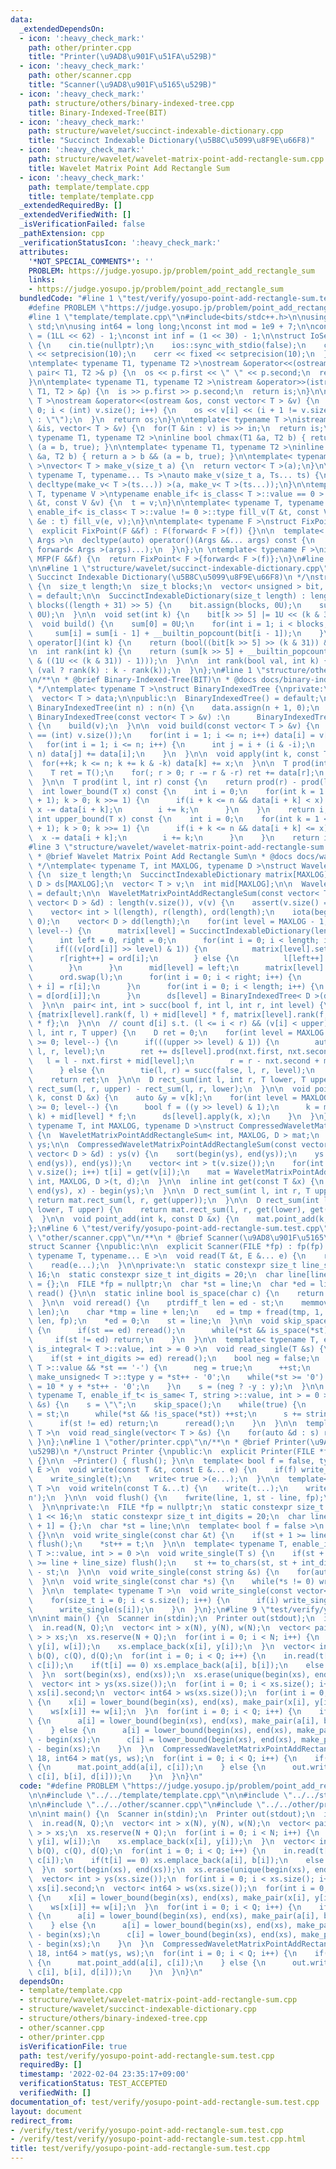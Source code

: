 ```yaml
---
data:
  _extendedDependsOn:
  - icon: ':heavy_check_mark:'
    path: other/printer.cpp
    title: "Printer(\u9AD8\u901F\u51FA\u529B)"
  - icon: ':heavy_check_mark:'
    path: other/scanner.cpp
    title: "Scanner(\u9AD8\u901F\u5165\u529B)"
  - icon: ':heavy_check_mark:'
    path: structure/others/binary-indexed-tree.cpp
    title: Binary-Indexed-Tree(BIT)
  - icon: ':heavy_check_mark:'
    path: structure/wavelet/succinct-indexable-dictionary.cpp
    title: "Succinct Indexable Dictionary(\u5B8C\u5099\u8F9E\u66F8)"
  - icon: ':heavy_check_mark:'
    path: structure/wavelet/wavelet-matrix-point-add-rectangle-sum.cpp
    title: Wavelet Matrix Point Add Rectangle Sum
  - icon: ':heavy_check_mark:'
    path: template/template.cpp
    title: template/template.cpp
  _extendedRequiredBy: []
  _extendedVerifiedWith: []
  _isVerificationFailed: false
  _pathExtension: cpp
  _verificationStatusIcon: ':heavy_check_mark:'
  attributes:
    '*NOT_SPECIAL_COMMENTS*': ''
    PROBLEM: https://judge.yosupo.jp/problem/point_add_rectangle_sum
    links:
    - https://judge.yosupo.jp/problem/point_add_rectangle_sum
  bundledCode: "#line 1 \"test/verify/yosupo-point-add-rectangle-sum.test.cpp\"\n\
    #define PROBLEM \"https://judge.yosupo.jp/problem/point_add_rectangle_sum\"\n\n\
    #line 1 \"template/template.cpp\"\n#include<bits/stdc++.h>\n\nusing namespace\
    \ std;\n\nusing int64 = long long;\nconst int mod = 1e9 + 7;\n\nconst int64 infll\
    \ = (1LL << 62) - 1;\nconst int inf = (1 << 30) - 1;\n\nstruct IoSetup {\n  IoSetup()\
    \ {\n    cin.tie(nullptr);\n    ios::sync_with_stdio(false);\n    cout << fixed\
    \ << setprecision(10);\n    cerr << fixed << setprecision(10);\n  }\n} iosetup;\n\
    \ntemplate< typename T1, typename T2 >\nostream &operator<<(ostream &os, const\
    \ pair< T1, T2 >& p) {\n  os << p.first << \" \" << p.second;\n  return os;\n\
    }\n\ntemplate< typename T1, typename T2 >\nistream &operator>>(istream &is, pair<\
    \ T1, T2 > &p) {\n  is >> p.first >> p.second;\n  return is;\n}\n\ntemplate< typename\
    \ T >\nostream &operator<<(ostream &os, const vector< T > &v) {\n  for(int i =\
    \ 0; i < (int) v.size(); i++) {\n    os << v[i] << (i + 1 != v.size() ? \" \"\
    \ : \"\");\n  }\n  return os;\n}\n\ntemplate< typename T >\nistream &operator>>(istream\
    \ &is, vector< T > &v) {\n  for(T &in : v) is >> in;\n  return is;\n}\n\ntemplate<\
    \ typename T1, typename T2 >\ninline bool chmax(T1 &a, T2 b) { return a < b &&\
    \ (a = b, true); }\n\ntemplate< typename T1, typename T2 >\ninline bool chmin(T1\
    \ &a, T2 b) { return a > b && (a = b, true); }\n\ntemplate< typename T = int64\
    \ >\nvector< T > make_v(size_t a) {\n  return vector< T >(a);\n}\n\ntemplate<\
    \ typename T, typename... Ts >\nauto make_v(size_t a, Ts... ts) {\n  return vector<\
    \ decltype(make_v< T >(ts...)) >(a, make_v< T >(ts...));\n}\n\ntemplate< typename\
    \ T, typename V >\ntypename enable_if< is_class< T >::value == 0 >::type fill_v(T\
    \ &t, const V &v) {\n  t = v;\n}\n\ntemplate< typename T, typename V >\ntypename\
    \ enable_if< is_class< T >::value != 0 >::type fill_v(T &t, const V &v) {\n  for(auto\
    \ &e : t) fill_v(e, v);\n}\n\ntemplate< typename F >\nstruct FixPoint : F {\n\
    \  explicit FixPoint(F &&f) : F(forward< F >(f)) {}\n\n  template< typename...\
    \ Args >\n  decltype(auto) operator()(Args &&... args) const {\n    return F::operator()(*this,\
    \ forward< Args >(args)...);\n  }\n};\n \ntemplate< typename F >\ninline decltype(auto)\
    \ MFP(F &&f) {\n  return FixPoint< F >{forward< F >(f)};\n}\n#line 4 \"test/verify/yosupo-point-add-rectangle-sum.test.cpp\"\
    \n\n#line 1 \"structure/wavelet/succinct-indexable-dictionary.cpp\"\n/**\n * @brief\
    \ Succinct Indexable Dictionary(\u5B8C\u5099\u8F9E\u66F8)\n */\nstruct SuccinctIndexableDictionary\
    \ {\n  size_t length;\n  size_t blocks;\n  vector< unsigned > bit, sum;\n\n  SuccinctIndexableDictionary()\
    \ = default;\n\n  SuccinctIndexableDictionary(size_t length) : length(length),\
    \ blocks((length + 31) >> 5) {\n    bit.assign(blocks, 0U);\n    sum.assign(blocks,\
    \ 0U);\n  }\n\n  void set(int k) {\n    bit[k >> 5] |= 1U << (k & 31);\n  }\n\n\
    \  void build() {\n    sum[0] = 0U;\n    for(int i = 1; i < blocks; i++) {\n \
    \     sum[i] = sum[i - 1] + __builtin_popcount(bit[i - 1]);\n    }\n  }\n\n  bool\
    \ operator[](int k) {\n    return (bool((bit[k >> 5] >> (k & 31)) & 1));\n  }\n\
    \n  int rank(int k) {\n    return (sum[k >> 5] + __builtin_popcount(bit[k >> 5]\
    \ & ((1U << (k & 31)) - 1)));\n  }\n\n  int rank(bool val, int k) {\n    return\
    \ (val ? rank(k) : k - rank(k));\n  }\n};\n#line 1 \"structure/others/binary-indexed-tree.cpp\"\
    \n/**\n * @brief Binary-Indexed-Tree(BIT)\n * @docs docs/binary-indexed-tree.md\n\
    \ */\ntemplate< typename T >\nstruct BinaryIndexedTree {\nprivate:\n  int n;\n\
    \  vector< T > data;\n\npublic:\n  BinaryIndexedTree() = default;\n\n  explicit\
    \ BinaryIndexedTree(int n) : n(n) {\n    data.assign(n + 1, 0);\n  }\n\n  explicit\
    \ BinaryIndexedTree(const vector< T > &v) :\n      BinaryIndexedTree((int) v.size())\
    \ {\n    build(v);\n  }\n\n  void build(const vector< T > &v) {\n    assert(n\
    \ == (int) v.size());\n    for(int i = 1; i <= n; i++) data[i] = v[i - 1];\n \
    \   for(int i = 1; i <= n; i++) {\n      int j = i + (i & -i);\n      if(j <=\
    \ n) data[j] += data[i];\n    }\n  }\n\n  void apply(int k, const T &x) {\n  \
    \  for(++k; k <= n; k += k & -k) data[k] += x;\n  }\n\n  T prod(int r) const {\n\
    \    T ret = T();\n    for(; r > 0; r -= r & -r) ret += data[r];\n    return ret;\n\
    \  }\n\n  T prod(int l, int r) const {\n    return prod(r) - prod(l);\n  }\n\n\
    \  int lower_bound(T x) const {\n    int i = 0;\n    for(int k = 1 << (__lg(n)\
    \ + 1); k > 0; k >>= 1) {\n      if(i + k <= n && data[i + k] < x) {\n       \
    \ x -= data[i + k];\n        i += k;\n      }\n    }\n    return i;\n  }\n\n \
    \ int upper_bound(T x) const {\n    int i = 0;\n    for(int k = 1 << (__lg(n)\
    \ + 1); k > 0; k >>= 1) {\n      if(i + k <= n && data[i + k] <= x) {\n      \
    \  x -= data[i + k];\n        i += k;\n      }\n    }\n    return i;\n  }\n};\n\
    #line 3 \"structure/wavelet/wavelet-matrix-point-add-rectangle-sum.cpp\"\n\n/*\n\
    \ * @brief Wavelet Matrix Point Add Rectangle Sum\n * @docs docs/wavelet-matrix-point-add-rectangle-sum.md\n\
    \ */\ntemplate< typename T, int MAXLOG, typename D >\nstruct WaveletMatrixPointAddRectangleSum\
    \ {\n  size_t length;\n  SuccinctIndexableDictionary matrix[MAXLOG];\n  BinaryIndexedTree<\
    \ D > ds[MAXLOG];\n  vector< T > v;\n  int mid[MAXLOG];\n\n  WaveletMatrixPointAddRectangleSum()\
    \ = default;\n\n  WaveletMatrixPointAddRectangleSum(const vector< T > &v, const\
    \ vector< D > &d) : length(v.size()), v(v) {\n    assert(v.size() == d.size());\n\
    \    vector< int > l(length), r(length), ord(length);\n    iota(begin(ord), end(ord),\
    \ 0);\n    vector< D > dd(length);\n    for(int level = MAXLOG - 1; level >= 0;\
    \ level--) {\n      matrix[level] = SuccinctIndexableDictionary(length + 1);\n\
    \      int left = 0, right = 0;\n      for(int i = 0; i < length; i++) {\n   \
    \     if(((v[ord[i]] >> level) & 1)) {\n          matrix[level].set(i);\n    \
    \      r[right++] = ord[i];\n        } else {\n          l[left++] = ord[i];\n\
    \        }\n      }\n      mid[level] = left;\n      matrix[level].build();\n\
    \      ord.swap(l);\n      for(int i = 0; i < right; i++) {\n        ord[left\
    \ + i] = r[i];\n      }\n      for(int i = 0; i < length; i++) {\n        dd[i]\
    \ = d[ord[i]];\n      }\n      ds[level] = BinaryIndexedTree< D >(dd);\n    }\n\
    \  }\n\n  pair< int, int > succ(bool f, int l, int r, int level) {\n    return\
    \ {matrix[level].rank(f, l) + mid[level] * f, matrix[level].rank(f, r) + mid[level]\
    \ * f};\n  }\n\n  // count d[i] s.t. (l <= i < r) && (v[i] < upper)\n  D rect_sum(int\
    \ l, int r, T upper) {\n    D ret = 0;\n    for(int level = MAXLOG - 1; level\
    \ >= 0; level--) {\n      if(((upper >> level) & 1)) {\n        auto nxt = succ(false,\
    \ l, r, level);\n        ret += ds[level].prod(nxt.first, nxt.second);\n     \
    \   l = l - nxt.first + mid[level];\n        r = r - nxt.second + mid[level];\n\
    \      } else {\n        tie(l, r) = succ(false, l, r, level);\n      }\n    }\n\
    \    return ret;\n  }\n\n  D rect_sum(int l, int r, T lower, T upper) {\n    return\
    \ rect_sum(l, r, upper) - rect_sum(l, r, lower);\n  }\n\n  void point_add(int\
    \ k, const D &x) {\n    auto &y = v[k];\n    for(int level = MAXLOG - 1; level\
    \ >= 0; level--) {\n      bool f = ((y >> level) & 1);\n      k = matrix[level].rank(f,\
    \ k) + mid[level] * f;\n      ds[level].apply(k, x);\n    }\n  }\n};\n\ntemplate<\
    \ typename T, int MAXLOG, typename D >\nstruct CompressedWaveletMatrixPointAddRectangleSum\
    \ {\n  WaveletMatrixPointAddRectangleSum< int, MAXLOG, D > mat;\n  vector< T >\
    \ ys;\n\n  CompressedWaveletMatrixPointAddRectangleSum(const vector< T > &v, const\
    \ vector< D > &d) : ys(v) {\n    sort(begin(ys), end(ys));\n    ys.erase(unique(begin(ys),\
    \ end(ys)), end(ys));\n    vector< int > t(v.size());\n    for(int i = 0; i <\
    \ v.size(); i++) t[i] = get(v[i]);\n    mat = WaveletMatrixPointAddRectangleSum<\
    \ int, MAXLOG, D >(t, d);\n  }\n\n  inline int get(const T &x) {\n    return lower_bound(begin(ys),\
    \ end(ys), x) - begin(ys);\n  }\n\n  D rect_sum(int l, int r, T upper) {\n   \
    \ return mat.rect_sum(l, r, get(upper));\n  }\n\n  D rect_sum(int l, int r, T\
    \ lower, T upper) {\n    return mat.rect_sum(l, r, get(lower), get(upper));\n\
    \  }\n\n  void point_add(int k, const D &x) {\n    mat.point_add(k, x);\n  }\n\
    };\n#line 6 \"test/verify/yosupo-point-add-rectangle-sum.test.cpp\"\n\n#line 1\
    \ \"other/scanner.cpp\"\n/**\n * @brief Scanner(\u9AD8\u901F\u5165\u529B)\n */\n\
    struct Scanner {\npublic:\n\n  explicit Scanner(FILE *fp) : fp(fp) {}\n\n  template<\
    \ typename T, typename... E >\n  void read(T &t, E &... e) {\n    read_single(t);\n\
    \    read(e...);\n  }\n\nprivate:\n  static constexpr size_t line_size = 1 <<\
    \ 16;\n  static constexpr size_t int_digits = 20;\n  char line[line_size + 1]\
    \ = {};\n  FILE *fp = nullptr;\n  char *st = line;\n  char *ed = line;\n\n  void\
    \ read() {}\n\n  static inline bool is_space(char c) {\n    return c <= ' ';\n\
    \  }\n\n  void reread() {\n    ptrdiff_t len = ed - st;\n    memmove(line, st,\
    \ len);\n    char *tmp = line + len;\n    ed = tmp + fread(tmp, 1, line_size -\
    \ len, fp);\n    *ed = 0;\n    st = line;\n  }\n\n  void skip_space() {\n    while(true)\
    \ {\n      if(st == ed) reread();\n      while(*st && is_space(*st)) ++st;\n \
    \     if(st != ed) return;\n    }\n  }\n\n  template< typename T, enable_if_t<\
    \ is_integral< T >::value, int > = 0 >\n  void read_single(T &s) {\n    skip_space();\n\
    \    if(st + int_digits >= ed) reread();\n    bool neg = false;\n    if(is_signed<\
    \ T >::value && *st == '-') {\n      neg = true;\n      ++st;\n    }\n    typename\
    \ make_unsigned< T >::type y = *st++ - '0';\n    while(*st >= '0') {\n      y\
    \ = 10 * y + *st++ - '0';\n    }\n    s = (neg ? -y : y);\n  }\n\n  template<\
    \ typename T, enable_if_t< is_same< T, string >::value, int > = 0 >\n  void read_single(T\
    \ &s) {\n    s = \"\";\n    skip_space();\n    while(true) {\n      char *base\
    \ = st;\n      while(*st && !is_space(*st)) ++st;\n      s += string(base, st);\n\
    \      if(st != ed) return;\n      reread();\n    }\n  }\n\n  template< typename\
    \ T >\n  void read_single(vector< T > &s) {\n    for(auto &d : s) read(d);\n \
    \ }\n};\n#line 1 \"other/printer.cpp\"\n/**\n * @brief Printer(\u9AD8\u901F\u51FA\
    \u529B)\n */\nstruct Printer {\npublic:\n  explicit Printer(FILE *fp) : fp(fp)\
    \ {}\n\n  ~Printer() { flush(); }\n\n  template< bool f = false, typename T, typename...\
    \ E >\n  void write(const T &t, const E &... e) {\n    if(f) write_single(' ');\n\
    \    write_single(t);\n    write< true >(e...);\n  }\n\n  template< typename...\
    \ T >\n  void writeln(const T &...t) {\n    write(t...);\n    write_single('\\\
    n');\n  }\n\n  void flush() {\n    fwrite(line, 1, st - line, fp);\n    st = line;\n\
    \  }\n\nprivate:\n  FILE *fp = nullptr;\n  static constexpr size_t line_size =\
    \ 1 << 16;\n  static constexpr size_t int_digits = 20;\n  char line[line_size\
    \ + 1] = {};\n  char *st = line;\n\n  template< bool f = false >\n  void write()\
    \ {}\n\n  void write_single(const char &t) {\n    if(st + 1 >= line + line_size)\
    \ flush();\n    *st++ = t;\n  }\n\n  template< typename T, enable_if_t< is_integral<\
    \ T >::value, int > = 0 >\n  void write_single(T s) {\n    if(st + int_digits\
    \ >= line + line_size) flush();\n    st += to_chars(st, st + int_digits, s).ptr\
    \ - st;\n  }\n\n  void write_single(const string &s) {\n    for(auto &c: s) write_single(c);\n\
    \  }\n\n  void write_single(const char *s) {\n    while(*s != 0) write_single(*s++);\n\
    \  }\n\n  template< typename T >\n  void write_single(const vector< T > &s) {\n\
    \    for(size_t i = 0; i < s.size(); i++) {\n      if(i) write_single(' ');\n\
    \      write_single(s[i]);\n    }\n  }\n};\n#line 9 \"test/verify/yosupo-point-add-rectangle-sum.test.cpp\"\
    \n\nint main() {\n  Scanner in(stdin);\n  Printer out(stdout);\n  int N, Q;\n\
    \  in.read(N, Q);\n  vector< int > x(N), y(N), w(N);\n  vector< pair< int, int\
    \ > > xs;\n  xs.reserve(N + Q);\n  for(int i = 0; i < N; i++) {\n    in.read(x[i],\
    \ y[i], w[i]);\n    xs.emplace_back(x[i], y[i]);\n  }\n  vector< int > t(Q), a(Q),\
    \ b(Q), c(Q), d(Q);\n  for(int i = 0; i < Q; i++) {\n    in.read(t[i], a[i], b[i],\
    \ c[i]);\n    if(t[i] == 0) xs.emplace_back(a[i], b[i]);\n    else in.read(d[i]);\n\
    \  }\n  sort(begin(xs), end(xs));\n  xs.erase(unique(begin(xs), end(xs)), end(xs));\n\
    \  vector< int > ys(xs.size());\n  for(int i = 0; i < xs.size(); i++) ys[i] =\
    \ xs[i].second;\n  vector< int64 > ws(xs.size());\n  for(int i = 0; i < N; i++)\
    \ {\n    x[i] = lower_bound(begin(xs), end(xs), make_pair(x[i], y[i])) - begin(xs);\n\
    \    ws[x[i]] += w[i];\n  }\n  for(int i = 0; i < Q; i++) {\n    if(t[i] == 0)\
    \ {\n      a[i] = lower_bound(begin(xs), end(xs), make_pair(a[i], b[i])) - begin(xs);\n\
    \    } else {\n      a[i] = lower_bound(begin(xs), end(xs), make_pair(a[i], -1))\
    \ - begin(xs);\n      c[i] = lower_bound(begin(xs), end(xs), make_pair(c[i], -1))\
    \ - begin(xs);\n    }\n  }\n  CompressedWaveletMatrixPointAddRectangleSum< int,\
    \ 18, int64 > mat(ys, ws);\n  for(int i = 0; i < Q; i++) {\n    if(t[i] == 0)\
    \ {\n      mat.point_add(a[i], c[i]);\n    } else {\n      out.writeln(mat.rect_sum(a[i],\
    \ c[i], b[i], d[i]));\n    }\n  }\n}\n"
  code: "#define PROBLEM \"https://judge.yosupo.jp/problem/point_add_rectangle_sum\"\
    \n\n#include \"../../template/template.cpp\"\n\n#include \"../../structure/wavelet/wavelet-matrix-point-add-rectangle-sum.cpp\"\
    \n\n#include \"../../other/scanner.cpp\"\n#include \"../../other/printer.cpp\"\
    \n\nint main() {\n  Scanner in(stdin);\n  Printer out(stdout);\n  int N, Q;\n\
    \  in.read(N, Q);\n  vector< int > x(N), y(N), w(N);\n  vector< pair< int, int\
    \ > > xs;\n  xs.reserve(N + Q);\n  for(int i = 0; i < N; i++) {\n    in.read(x[i],\
    \ y[i], w[i]);\n    xs.emplace_back(x[i], y[i]);\n  }\n  vector< int > t(Q), a(Q),\
    \ b(Q), c(Q), d(Q);\n  for(int i = 0; i < Q; i++) {\n    in.read(t[i], a[i], b[i],\
    \ c[i]);\n    if(t[i] == 0) xs.emplace_back(a[i], b[i]);\n    else in.read(d[i]);\n\
    \  }\n  sort(begin(xs), end(xs));\n  xs.erase(unique(begin(xs), end(xs)), end(xs));\n\
    \  vector< int > ys(xs.size());\n  for(int i = 0; i < xs.size(); i++) ys[i] =\
    \ xs[i].second;\n  vector< int64 > ws(xs.size());\n  for(int i = 0; i < N; i++)\
    \ {\n    x[i] = lower_bound(begin(xs), end(xs), make_pair(x[i], y[i])) - begin(xs);\n\
    \    ws[x[i]] += w[i];\n  }\n  for(int i = 0; i < Q; i++) {\n    if(t[i] == 0)\
    \ {\n      a[i] = lower_bound(begin(xs), end(xs), make_pair(a[i], b[i])) - begin(xs);\n\
    \    } else {\n      a[i] = lower_bound(begin(xs), end(xs), make_pair(a[i], -1))\
    \ - begin(xs);\n      c[i] = lower_bound(begin(xs), end(xs), make_pair(c[i], -1))\
    \ - begin(xs);\n    }\n  }\n  CompressedWaveletMatrixPointAddRectangleSum< int,\
    \ 18, int64 > mat(ys, ws);\n  for(int i = 0; i < Q; i++) {\n    if(t[i] == 0)\
    \ {\n      mat.point_add(a[i], c[i]);\n    } else {\n      out.writeln(mat.rect_sum(a[i],\
    \ c[i], b[i], d[i]));\n    }\n  }\n}\n"
  dependsOn:
  - template/template.cpp
  - structure/wavelet/wavelet-matrix-point-add-rectangle-sum.cpp
  - structure/wavelet/succinct-indexable-dictionary.cpp
  - structure/others/binary-indexed-tree.cpp
  - other/scanner.cpp
  - other/printer.cpp
  isVerificationFile: true
  path: test/verify/yosupo-point-add-rectangle-sum.test.cpp
  requiredBy: []
  timestamp: '2022-02-04 23:35:17+09:00'
  verificationStatus: TEST_ACCEPTED
  verifiedWith: []
documentation_of: test/verify/yosupo-point-add-rectangle-sum.test.cpp
layout: document
redirect_from:
- /verify/test/verify/yosupo-point-add-rectangle-sum.test.cpp
- /verify/test/verify/yosupo-point-add-rectangle-sum.test.cpp.html
title: test/verify/yosupo-point-add-rectangle-sum.test.cpp
---
```

